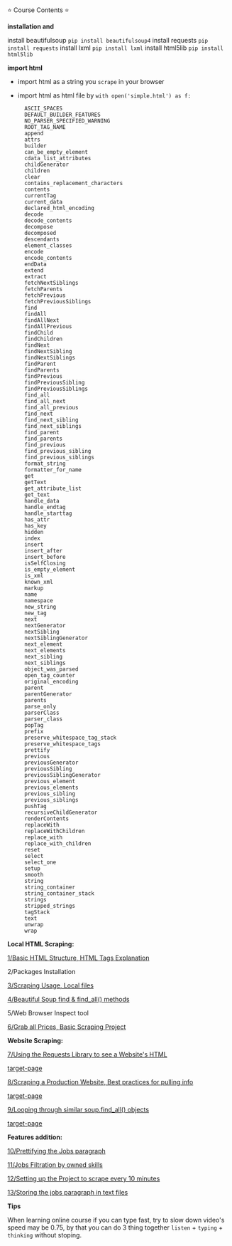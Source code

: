 ⭐️ Course Contents ⭐️

**installation and**

install beautifulsoup `pip install beautifulsoup4`
install requests `pip install requests`
install lxml `pip install lxml`
install html5lib `pip install html5lib`

**import html**

- import html as a string you `scrape` in your browser
- import html as html file by `with open('simple.html') as f:`

        ASCII_SPACES
        DEFAULT_BUILDER_FEATURES
        NO_PARSER_SPECIFIED_WARNING
        ROOT_TAG_NAME
        append
        attrs
        builder
        can_be_empty_element
        cdata_list_attributes
        childGenerator
        children
        clear
        contains_replacement_characters
        contents
        currentTag
        current_data
        declared_html_encoding
        decode
        decode_contents
        decompose
        decomposed
        descendants
        element_classes
        encode
        encode_contents
        endData
        extend
        extract
        fetchNextSiblings
        fetchParents
        fetchPrevious
        fetchPreviousSiblings
        find
        findAll
        findAllNext
        findAllPrevious
        findChild
        findChildren
        findNext
        findNextSibling
        findNextSiblings
        findParent
        findParents
        findPrevious
        findPreviousSibling
        findPreviousSiblings
        find_all
        find_all_next
        find_all_previous
        find_next
        find_next_sibling
        find_next_siblings
        find_parent
        find_parents
        find_previous
        find_previous_sibling
        find_previous_siblings
        format_string
        formatter_for_name
        get
        getText
        get_attribute_list
        get_text
        handle_data
        handle_endtag
        handle_starttag
        has_attr
        has_key
        hidden
        index
        insert
        insert_after
        insert_before
        isSelfClosing
        is_empty_element
        is_xml
        known_xml
        markup
        name
        namespace
        new_string
        new_tag
        next
        nextGenerator
        nextSibling
        nextSiblingGenerator
        next_element
        next_elements
        next_sibling
        next_siblings
        object_was_parsed
        open_tag_counter
        original_encoding
        parent
        parentGenerator
        parents
        parse_only
        parserClass
        parser_class
        popTag
        prefix
        preserve_whitespace_tag_stack
        preserve_whitespace_tags
        prettify
        previous
        previousGenerator
        previousSibling
        previousSiblingGenerator
        previous_element
        previous_elements
        previous_sibling
        previous_siblings
        pushTag
        recursiveChildGenerator
        renderContents
        replaceWith
        replaceWithChildren
        replace_with
        replace_with_children
        reset
        select
        select_one
        setup
        smooth
        string
        string_container
        string_container_stack
        strings
        stripped_strings
        tagStack
        text
        unwrap
        wrap

**Local HTML Scraping:**

[1/Basic HTML Structure, HTML Tags Explanation]()

2/Packages Installation

[3/Scraping Usage, Local files](/beautifulsoup/sub6)

[4/Beautiful Soup find & find_all() methods](/beautifulsoup/sub7)

5/Web Browser Inspect tool

[6/Grab all Prices, Basic Scraping Project](/beautifulsoup/sub8)

**Website Scraping:**

[7/Using the Requests Library to see a Website's HTML](/beautifulsoup/sub9)

[target-page](https://www.timesjobs.com/)

[8/Scraping a Production Website, Best practices for pulling info](/beautifulsoup/sub9)

[target-page](https://www.timesjobs.com/)

[9/Looping through similar soup.find_all() objects](/beautifulsoup/sub10)

[target-page](https://www.timesjobs.com/)

**Features addition:**

[10/Prettifying the Jobs paragraph]()

[11/Jobs Filtration by owned skills]()

[12/Setting up the Project to scrape every 10 minutes]()

[13/Storing the jobs paragraph in text files]()

**Tips**

When learning online course if you can type fast, try to slow down video's speed may be 0.75, by that you can do 3 thing together `listen` + `typing` + `thinking` without stoping.
